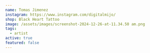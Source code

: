 ```yaml
---
name: Tomas Jimenez
instagram: https://www.instagram.com/digitalmijo/
shop: Black Heart Tattoo
image: /assets/images/screenshot-2024-12-26-at-11.34.50 am.png
tags:
  - artist
active: true
featured: false
---
```


